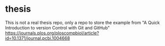 # thesis
This is not a real thesis repo, only a repo to store the example from "A Quick Introduction to version Control with Git and GitHub" https://journals.plos.org/ploscompbiol/article?id=10.1371/journal.pcbi.1004668
